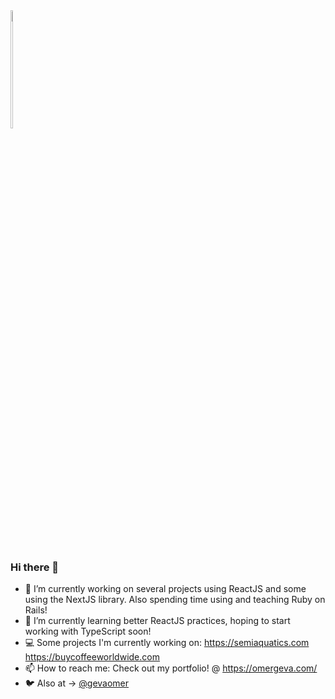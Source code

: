 <div style="display:inline-block; ">
<img style="display:inline" width="22%"  src="https://pbs.twimg.com/profile_images/1258834027336867841/jhpubSSD_400x400.jpg">

</div>

### Hi there 👋

- 🔭 I’m currently working on several projects using ReactJS and some using the NextJS library. Also spending time using and teaching Ruby on Rails!
- 🌱 I’m currently learning better ReactJS practices, hoping to start working with TypeScript soon!
- 💻 Some projects I'm currently working on: https://semiaquatics.com https://buycoffeeworldwide.com
- 📫 How to reach me: Check out my portfolio! @ https://omergeva.com/ 
- 🐦 Also at -> [@gevaomer](twitter.com/gevaomer)
